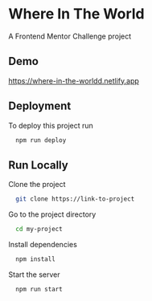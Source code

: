 
# Where In The World

A Frontend Mentor Challenge project 


## Demo

https://where-in-the-worldd.netlify.app


## Deployment

To deploy this project run

```bash
  npm run deploy
```


## Run Locally

Clone the project

```bash
  git clone https://link-to-project
```

Go to the project directory

```bash
  cd my-project
```

Install dependencies

```bash
  npm install
```

Start the server

```bash
  npm run start
```

